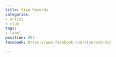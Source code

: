 ```yaml
---
title: Size Records
categories:
- artist
- club
tags:
- label
position: 293
facebook: https://www.facebook.com/sizerecords/

---
```



